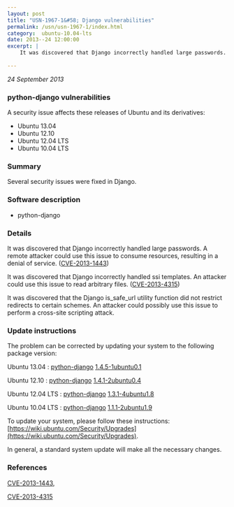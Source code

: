 ```yaml
---
layout: post
title: "USN-1967-1&#58; Django vulnerabilities"
permalink: /usn/usn-1967-1/index.html
category:  ubuntu-10.04-lts
date: 2013--24 12:00:00
excerpt: |
    It was discovered that Django incorrectly handled large passwords. A remote attacker could use this issue to consume resources, resulting in a denial of service. ([CVE-2013-1443](http://people.ubuntu.com/~ubuntu-security/cve/CVE-2013-1443))
    
--- 
```

 
 

*24 September 2013*

### python-django vulnerabilities

A security issue affects these releases of Ubuntu and its derivatives:

* Ubuntu 13.04
* Ubuntu 12.10
* Ubuntu 12.04 LTS
* Ubuntu 10.04 LTS

### Summary

Several security issues were fixed in Django. 

### Software description

* python-django 

### Details

It was discovered that Django incorrectly handled large passwords. A remote attacker could use this issue to consume resources, resulting in a denial of service. ([CVE-2013-1443](http://people.ubuntu.com/~ubuntu-security/cve/CVE-2013-1443))

It was discovered that Django incorrectly handled ssi templates. An attacker could use this issue to read arbitrary files. ([CVE-2013-4315](http://people.ubuntu.com/~ubuntu-security/cve/CVE-2013-4315))

It was discovered that the Django is_safe_url utility function did not restrict redirects to certain schemes. An attacker could possibly use this issue to perform a cross-site scripting attack. 

### Update instructions

The problem can be corrected by updating your system to the following package version:

Ubuntu 13.04
 : [python-django](https://launchpad.net/ubuntu/+source/python-django) <span> [1.4.5-1ubuntu0.1](https://launchpad.net/ubuntu/+source/python-django/1.4.5-1ubuntu0.1) </span> 

Ubuntu 12.10
 : [python-django](https://launchpad.net/ubuntu/+source/python-django) <span> [1.4.1-2ubuntu0.4](https://launchpad.net/ubuntu/+source/python-django/1.4.1-2ubuntu0.4) </span> 

Ubuntu 12.04 LTS
 : [python-django](https://launchpad.net/ubuntu/+source/python-django) <span> [1.3.1-4ubuntu1.8](https://launchpad.net/ubuntu/+source/python-django/1.3.1-4ubuntu1.8) </span> 

Ubuntu 10.04 LTS
 : [python-django](https://launchpad.net/ubuntu/+source/python-django) <span> [1.1.1-2ubuntu1.9](https://launchpad.net/ubuntu/+source/python-django/1.1.1-2ubuntu1.9) </span> 

To update your system, please follow these instructions: [https://wiki.ubuntu.com/Security/Upgrades](https://wiki.ubuntu.com/Security/Upgrades).

In general, a standard system update will make all the necessary changes. 

### References

 
 [CVE-2013-1443](http://people.ubuntu.com/~ubuntu-security/cve/CVE-2013-1443), 

 [CVE-2013-4315](http://people.ubuntu.com/~ubuntu-security/cve/CVE-2013-4315)
 

